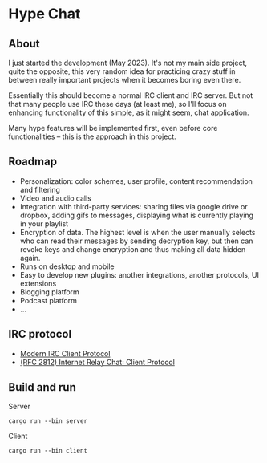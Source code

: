 # Hype Chat


## About

I just started the development (May 2023). It's not my main side project, quite the opposite, this very random idea for practicing crazy stuff in between really important projects when it becomes boring even there.

Essentially this should become a normal IRC client and IRC server. But not that many people use IRC these days (at least me), so I'll focus on enhancing functionality of this simple, as it might seem, chat application.

Many hype features will be implemented first, even before core functionalities – this is the approach in this project.


## Roadmap

- Personalization: color schemes, user profile, content recommendation and filtering
- Video and audio calls
- Integration with third-party services: sharing files via google drive or dropbox, adding gifs to messages, displaying what is currently playing in your playlist
- Encryption of data. The highest level is when the user manually selects who can read their messages by sending decryption key, but then can revoke keys and change encryption and thus making all data hidden again.
- Runs on desktop and mobile
- Easy to develop new plugins: another integrations, another protocols, UI extensions
- Blogging platform
- Podcast platform
- ...


## IRC protocol

- [Modern IRC Client Protocol](https://modern.ircdocs.horse/index.html)
- [(RFC 2812) Internet Relay Chat: Client Protocol](https://www.rfc-editor.org/rfc/rfc2812)


## Build and run

Server

```
cargo run --bin server
```

Client

```
cargo run --bin client
```
